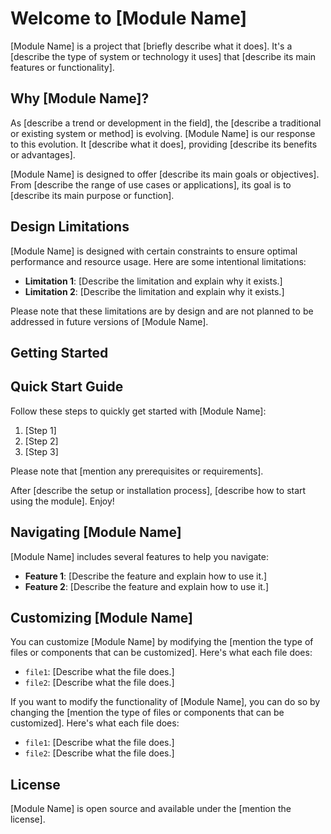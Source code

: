 # Welcome to [Module Name]

[Module Name] is a project that [briefly describe what it does]. It's a [describe the type of system or technology it uses] that [describe its main features or functionality].

## Why [Module Name]?

As [describe a trend or development in the field], the [describe a traditional or existing system or method] is evolving. [Module Name] is our response to this evolution. It [describe what it does], providing [describe its benefits or advantages].

[Module Name] is designed to offer [describe its main goals or objectives]. From [describe the range of use cases or applications], its goal is to [describe its main purpose or function].

## Design Limitations

[Module Name] is designed with certain constraints to ensure optimal performance and resource usage. Here are some intentional limitations:

- **Limitation 1**: [Describe the limitation and explain why it exists.]
- **Limitation 2**: [Describe the limitation and explain why it exists.]

Please note that these limitations are by design and are not planned to be addressed in future versions of [Module Name].

## Getting Started
## Quick Start Guide

Follow these steps to quickly get started with [Module Name]:

1. [Step 1]
2. [Step 2]
3. [Step 3]

Please note that [mention any prerequisites or requirements].

After [describe the setup or installation process], [describe how to start using the module]. Enjoy!

## Navigating [Module Name]

[Module Name] includes several features to help you navigate:

- **Feature 1**: [Describe the feature and explain how to use it.]
- **Feature 2**: [Describe the feature and explain how to use it.]

## Customizing [Module Name]

You can customize [Module Name] by modifying the [mention the type of files or components that can be customized]. Here's what each file does:

- `file1`: [Describe what the file does.]
- `file2`: [Describe what the file does.]

If you want to modify the functionality of [Module Name], you can do so by changing the [mention the type of files or components that can be customized]. Here's what each file does:

- `file1`: [Describe what the file does.]
- `file2`: [Describe what the file does.]

## License

[Module Name] is open source and available under the [mention the license].
